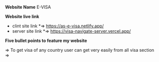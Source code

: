 **Website Name**
E-VISA

**Website live link**
* clint site link
  *=> https://as-e-visa.netlify.app/
* server site link
  *=> https://visa-navigate-server.vercel.app/


**Five bullet points to feature my website**


=> To get visa of any country user can get very easily from all visa section
=> 

